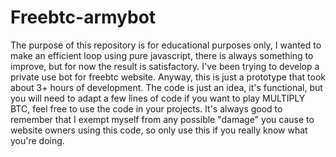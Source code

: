 # Freebtc-armybot
The purpose of this repository is for educational purposes only, I wanted to make an efficient loop using pure javascript, there is always something to improve, but for now the result is satisfactory. I've been trying to develop a private use bot for freebtc website. Anyway, this is just a prototype that took about 3+ hours of development. The code is just an idea, it's functional, but you will need to adapt a few lines of code if you want to play MULTIPLY BTC, feel free to use the code in your projects.  It's always good to remember that I exempt myself from any possible "damage" you cause to website owners using this code, so only use this if you really know what you're doing.
